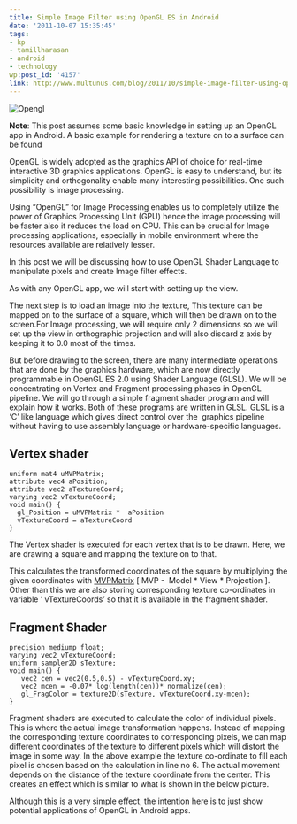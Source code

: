 ```yaml
---
title: Simple Image Filter using OpenGL ES in Android
date: '2011-10-07 15:35:45'
tags:
- kp
- tamillharasan
- android
- technology
wp:post_id: '4157'
link: http://www.multunus.com/blog/2011/10/simple-image-filter-using-opengl-es-in-android/
---
```


![Opengl](https://s3.amazonaws.com/multunus-website/uploads/2014/01/Opengl.png)

**Note**: This post assumes some basic knowledge in setting up an OpenGL app in Android. A basic example for rendering a texture on to a surface can be found

OpenGL is widely adopted as the graphics API of choice for real-time interactive 3D graphics applications. OpenGL is easy to understand, but its simplicity and orthogonality enable many interesting possibilities. One such possibility is image processing.

Using “OpenGL” for Image Processing enables us to completely utilize the power of Graphics Processing Unit (GPU) hence the image processing will be faster also it reduces the load on CPU. This can be crucial for Image processing applications, especially in mobile environment where the resources available are relatively lesser.

In this post we will be discussing how to use OpenGL Shader Language to manipulate pixels and create Image filter effects.

As with any OpenGL app, we will start with setting up the view.

The next step is to load an image into the texture, This texture can be mapped on to the surface of a square, which will then be drawn on to the screen.For Image processing, we will require only 2 dimensions so we will set up the view in orthographic projection and will also discard z axis by keeping it to 0.0 most of the times.

But before drawing to the screen, there are many intermediate operations that are done by the graphics hardware, which are now directly programmable in OpenGL ES 2.0 using Shader Language (GLSL). We will be concentrating on Vertex and Fragment processing phases in OpenGL pipeline. We will go through a simple fragment shader program and will explain how it works. Both of these programs are written in GLSL. GLSL is a ‘C’ like language which gives direct control over the  graphics pipeline without having to use assembly language or hardware-specific languages.

## Vertex shader

~~~
uniform mat4 uMVPMatrix;
attribute vec4 aPosition;
attribute vec2 aTextureCoord;
varying vec2 vTextureCoord;
void main() {
  gl_Position = uMVPMatrix *  aPosition
  vTextureCoord = aTextureCoord
}
~~~

The Vertex shader is executed for each vertex that is to be drawn. Here, we are drawing a square and mapping the texture on to that.

This calculates the transformed coordinates of the square by multiplying the given coordinates with [MVPMatrix](http://en.wikibooks.org/wiki/OpenGL_Programming/3D/Matrices) [ MVP -  Model *  View *  Projection ]. Other than this we are also storing corresponding texture co-ordinates in variable ’ vTextureCoords’ so that it is available in the fragment shader.

## Fragment Shader

~~~
precision mediump float;
varying vec2 vTextureCoord;
uniform sampler2D sTexture;
void main() {
   vec2 cen = vec2(0.5,0.5) - vTextureCoord.xy;
   vec2 mcen = -0.07* log(length(cen))* normalize(cen);
   gl_FragColor = texture2D(sTexture, vTextureCoord.xy-mcen);
}
~~~

Fragment shaders are executed to calculate the color of individual pixels. This is where the actual image transformation happens. Instead of mapping the corresponding texture coordinates to corresponding pixels, we can map different coordinates of the texture to different pixels which will distort the image in some way. In the above example the texture co-ordinate to fill each pixel is chosen based on the calculation in line no 6. The actual movement depends on the distance of the texture coordinate from the center. This creates an effect which is similar to what is shown in the below picture.

Although this is a very simple effect, the intention here is to just show potential applications of OpenGL in Android apps.

